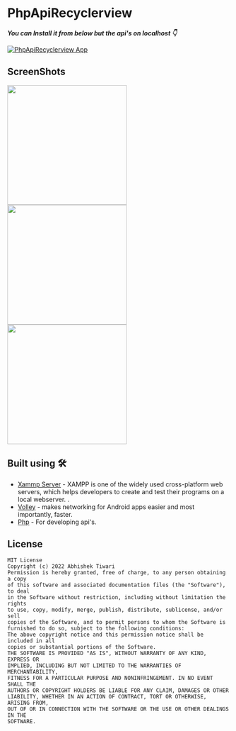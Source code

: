 # PhpApiRecyclerview

***You can Install it from below but the api's on localhost 👇***

[![PhpApiRecyclerview App](https://img.shields.io/badge/PhpApiRecyclerview💰-APK-red.svg?style=for-the-badge&logo=android)](https://github.com/AbhishekTiwariAndroid/PhpApiRecyclerview/blob/master/app-debug.apk)





 



## ScreenShots

<img src="https://user-images.githubusercontent.com/42689087/182079565-0abee0f9-048c-4b54-bbbe-9b67dd11183f.png" width="270"/>  <img src="https://user-images.githubusercontent.com/42689087/182079591-26d57d51-bab1-40af-b969-aaae04eae284.png" width="270"/> <img src="https://user-images.githubusercontent.com/42689087/182079607-684c1ab0-76e0-4159-95f4-0b9941360ced.png" width="270"/> 


## Built using 🛠


- [Xammp Server](https://www.apachefriends.org/download.html) - XAMPP is one of the widely used cross-platform web servers, which helps developers to create and test their programs on a local webserver. .
- [Volley](https://google.github.io/volley/) - makes networking for Android apps easier and most importantly, faster.
- [Php](https://www.php.net/) - For developing api's.


## License
```
MIT License
Copyright (c) 2022 Abhishek Tiwari
Permission is hereby granted, free of charge, to any person obtaining a copy
of this software and associated documentation files (the "Software"), to deal
in the Software without restriction, including without limitation the rights
to use, copy, modify, merge, publish, distribute, sublicense, and/or sell
copies of the Software, and to permit persons to whom the Software is
furnished to do so, subject to the following conditions:
The above copyright notice and this permission notice shall be included in all
copies or substantial portions of the Software.
THE SOFTWARE IS PROVIDED "AS IS", WITHOUT WARRANTY OF ANY KIND, EXPRESS OR
IMPLIED, INCLUDING BUT NOT LIMITED TO THE WARRANTIES OF MERCHANTABILITY,
FITNESS FOR A PARTICULAR PURPOSE AND NONINFRINGEMENT. IN NO EVENT SHALL THE
AUTHORS OR COPYRIGHT HOLDERS BE LIABLE FOR ANY CLAIM, DAMAGES OR OTHER
LIABILITY, WHETHER IN AN ACTION OF CONTRACT, TORT OR OTHERWISE, ARISING FROM,
OUT OF OR IN CONNECTION WITH THE SOFTWARE OR THE USE OR OTHER DEALINGS IN THE
SOFTWARE.
```

